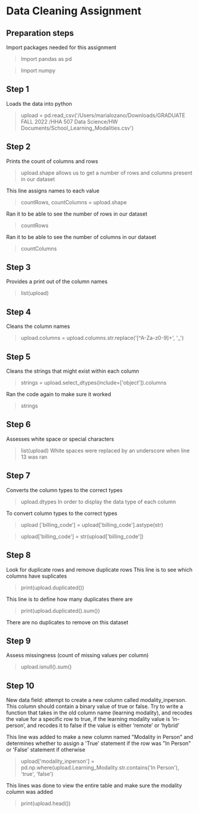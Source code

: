 # Data Cleaning Assignment

## Preparation steps
Import packages needed for this assignment 
> Import pandas as pd

> Import numpy 

## Step 1
Loads the data into python
> upload = pd.read_csv('/Users/marialozano/Downloads/GRADUATE FALL 2022 /HHA 507 Data Science/HW Documents/School_Learning_Modalities.csv')

## Step 2
Prints the count of columns and rows 
> upload.shape allows us to get a number of rows and columns present in our dataset

This line assigns names to each value
> countRows, countColumns = upload.shape

Ran it to be able to see the number of rows in our dataset 
> countRows 

Ran it to be able to see the number of columns in our dataset 
> countColumns

## Step 3
Provides a print out of the column names 
> list(upload)

## Step 4
Cleans the column names 
> upload.columns = upload.columns.str.replace('[^A-Za-z0-9]+', '_')

## Step 5
Cleans the strings that might exist within each column
> strings = upload.select_dtypes(include=['object']).columns

Ran the code again to make sure it worked
> strings

## Step 6
Assesses white space or special characters 
> list(upload) White spaces were replaced by an underscore when line 13 was ran

## Step 7 
Converts the column types to the correct types
> upload.dtypes In order to display the data type of each column

To convert column types to the correct types 
> upload ['billing_code'] = upload['billing_code'].astype(str)

> upload['billing_code'] = str(upload['billing_code'])

## Step 8
Look for duplicate rows and remove duplicate rows 
This line is to see which columns have suplicates
> print(upload.duplicated()) 

This line is to define how many duplicates there are
> print(upload.duplicated().sum())

There are no duplicates to remove on this dataset

## Step 9
Assess missingness (count of missing values per column) 
> upload.isnull().sum() 


## Step 10
New data field: attempt to create a new column called modality_inperson. This column should contain a binary value of true or false. Try to write a function that takes in the old column name (learning modality), and recodes the value for a specific row to true, if the learning modality value is ‘in-person’, and recodes it to false if the value is either ‘remote’ or ‘hybrid’ 

This line was added to make a new column named "Modality in Person" and determines whether to assign a 'True' statement if the row was "In Person" or 'False' statement if otherwise
> upload['modality_inperson'] = pd.np.where(upload.Learning_Modality.str.contains('In Person'), 'true', 'false')

This lines was done to view the entire table and make sure the modality column was added 
> print(upload.head())

